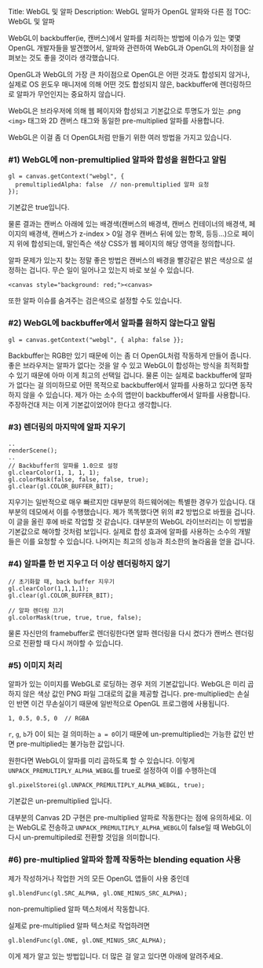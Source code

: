 Title: WebGL 및 알파
Description: WebGL 알파가 OpenGL 알파와 다른 점
TOC: WebGL 및 알파


WebGL이 backbuffer(ie, 캔버스)에서 알파를 처리하는 방법에 이슈가 있는 몇몇 OpenGL 개발자들을 발견했어서, 알파와 관련하여 WebGL과 OpenGL의 차이점을 살펴보는 것도 좋을 것이라 생각했습니다.

OpenGL과 WebGL의 가장 큰 차이점으로 OpenGL은 어떤 것과도 합성되지 않거나, 실제로 OS 윈도우 매니저에 의해 어떤 것도 합성되지 않은, backbuffer에 렌더링하므로 알파가 무언인지는 중요하지 않습니다.

WebGL은 브라우저에 의해 웹 페이지와 합성되고 기본값으로 투명도가 있는 .png `<img>` 태그와 2D 캔버스 태그와 동일한 pre-multiplied 알파를 사용합니다.

WebGL은 이걸 좀 더 OpenGL처럼 만들기 위한 여러 방법을 가지고 있습니다.

### #1) WebGL에 non-premultiplied 알파와 합성을 원한다고 알림

    gl = canvas.getContext("webgl", {
      premultipliedAlpha: false  // non-premultiplied 알파 요청
    });

기본값은 true입니다.

물론 결과는 캔버스 아래에 있는 배경색(캔버스의 배경색, 캔버스 컨테이너의 배경색, 페이지의 배경색, 캔버스가 z-index > 0일 경우 캔버스 뒤에 있는 항목, 등등...)으로 페이지 위에 합성되는데, 말인즉슨 색상 CSS가 웹 페이지의 해당 영역을 정의합니다.

알파 문제가 있는지 찾는 정말 좋은 방법은 캔버스의 배경을 빨강같은 밝은 색상으로 설정하는 겁니다.
무슨 일이 일어나고 있는지 바로 보실 수 있습니다.

    <canvas style="background: red;"><canvas>

또한 알파 이슈를 숨겨주는 검은색으로 설정할 수도 있습니다.

### #2) WebGL에 backbuffer에서 알파를 원하지 않는다고 알림

    gl = canvas.getContext("webgl", { alpha: false }};

Backbuffer는 RGB만 있기 때문에 이는 좀 더 OpenGL처럼 작동하게 만들어 줍니다.
좋은 브라우저는 알파가 없다는 것을 알 수 있고 WebGL이 합성하는 방식을 최적화할 수 있기 때문에 아마 이게 최고의 선택일 겁니다.
물론 이는 실제로 backbuffer에 알파가 없다는 걸 의미하므로 어떤 목적으로 backbuffer에서 알파를 사용하고 있다면 동작하지 않을 수 있습니다.
제가 아는 소수의 앱만이 backbuffer에서 알파를 사용합니다.
주장하건대 저는 이게 기본값이었어야 한다고 생각합니다.

### #3) 렌더링의 마지막에 알파 지우기

    ..
    renderScene();
    ..
    // Backbuffer의 알파를 1.0으로 설정
    gl.clearColor(1, 1, 1, 1);
    gl.colorMask(false, false, false, true);
    gl.clear(gl.COLOR_BUFFER_BIT);

지우기는 일반적으로 매우 빠르지만 대부분의 하드웨어에는 특별한 경우가 있습니다.
대부분의 데모에서 이를 수행했습니다.
제가 똑똑했다면 위의 #2 방법으로 바꿨을 겁니다.
이 글을 올린 후에 바로 작업할 것 같습니다.
대부분의 WebGL 라이브러리는 이 방법을 기본값으로 해야할 것처럼 보입니다.
실제로 합성 효과에 알파를 사용하는 소수의 개발들은 이를 요청할 수 있습니다.
나머지는 최고의 성능과 최소한의 놀라움을 얻을 겁니다.

### #4) 알파를 한 번 지우고 더 이상 렌더링하지 않기

    // 초기화할 때, back buffer 지우기
    gl.clearColor(1,1,1,1);
    gl.clear(gl.COLOR_BUFFER_BIT);

    // 알파 렌더링 끄기
    gl.colorMask(true, true, true, false);

물론 자신만의 framebuffer로 렌더링한다면 알파 렌더링을 다시 켰다가 캔버스 렌더링으로 전환할 때 다시 꺼야할 수 있습니다.

### #5) 이미지 처리

알파가 있는 이미지를 WebGL로 로딩하는 경우 저의 기본값입니다.
WebGL은 미리 곱하지 않은 색상 값인 PNG 파일 그대로의 값을 제공할 겁니다.
pre-multiplied는 손실인 반면 이건 무손실이기 때문에 일반적으로 OpenGL 프로그램에 사용됩니다.

    1, 0.5, 0.5, 0  // RGBA

`r`, `g`, `b`가 0이 되는 걸 의미하는 `a = 0`이기 때문에 un-premultiplied는 가능한 값인 반면 pre-multiplied는 불가능한 값입니다.

원한다면 WebGL이 알파를 미리 곱하도록 할 수 있습니다.
이렇게 `UNPACK_PREMULTIPLY_ALPHA_WEBGL`를 true로 설정하여 이를 수행하는데

    gl.pixelStorei(gl.UNPACK_PREMULTIPLY_ALPHA_WEBGL, true);

기본값은 un-premultiplied 입니다.

대부분의 Canvas 2D 구현은 pre-multiplied 알파로 작동한다는 점에 유의하세요.
이는 WebGL로 전송하고 `UNPACK_PREMULTIPLY_ALPHA_WEBGL`이 false일 때 WebGL이 다시 un-premultipiled로 전환할 것임을 의미합니다.

### #6) pre-multiplied 알파와 함께 작동하는 blending equation 사용

제가 작성하거나 작업한 거의 모든 OpenGL 앱들이 사용 중인데

    gl.blendFunc(gl.SRC_ALPHA, gl.ONE_MINUS_SRC_ALPHA);

non-premultiplied 알파 텍스처에서 작동합니다.

실제로 pre-multiplied 알파 텍스처로 작업하려면

    gl.blendFunc(gl.ONE, gl.ONE_MINUS_SRC_ALPHA);

이게 제가 알고 있는 방법입니다.
더 많은 걸 알고 있다면 아래에 알려주세요.

